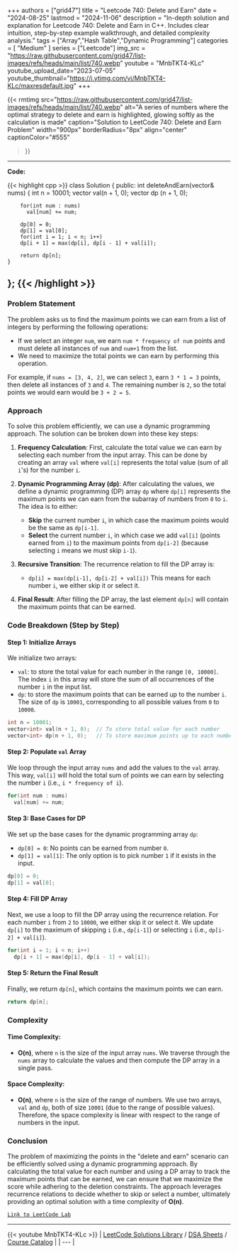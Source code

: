 
+++
authors = ["grid47"]
title = "Leetcode 740: Delete and Earn"
date = "2024-08-25"
lastmod = "2024-11-06"
description = "In-depth solution and explanation for Leetcode 740: Delete and Earn in C++. Includes clear intuition, step-by-step example walkthrough, and detailed complexity analysis."
tags = ["Array","Hash Table","Dynamic Programming"]
categories = [
    "Medium"
]
series = ["Leetcode"]
img_src = "https://raw.githubusercontent.com/grid47/list-images/refs/heads/main/list/740.webp"
youtube = "MnbTKT4-KLc"
youtube_upload_date="2023-07-05"
youtube_thumbnail="https://i.ytimg.com/vi/MnbTKT4-KLc/maxresdefault.jpg"
+++


{{< rmtimg 
    src="https://raw.githubusercontent.com/grid47/list-images/refs/heads/main/list/740.webp" 
    alt="A series of numbers where the optimal strategy to delete and earn is highlighted, glowing softly as the calculation is made"
    caption="Solution to LeetCode 740: Delete and Earn Problem"
    width="900px"
    borderRadius="8px"
    align="center" 
    captionColor="#555"
>}}
---
**Code:**

{{< highlight cpp >}}
class Solution {
public:
    int deleteAndEarn(vector<int>& nums) {
        int n = 10001;
        vector<int> val(n + 1, 0);
        vector<int> dp (n + 1, 0);
        
        for(int num : nums)
          val[num] += num;
        
        dp[0] = 0;
        dp[1] = val[0];
        for(int i = 1; i < n; i++)
        dp[i + 1] = max(dp[i], dp[i - 1] + val[i]);
        
        return dp[n];
    }
};
{{< /highlight >}}
---

### Problem Statement

The problem asks us to find the maximum points we can earn from a list of integers by performing the following operations:
- If we select an integer `num`, we earn `num * frequency of num` points and must delete all instances of `num` and `num+1` from the list.
- We need to maximize the total points we can earn by performing this operation.

For example, if `nums = [3, 4, 2]`, we can select `3`, earn `3 * 1 = 3` points, then delete all instances of `3` and `4`. The remaining number is `2`, so the total points we would earn would be `3 + 2 = 5`.

### Approach

To solve this problem efficiently, we can use a dynamic programming approach. The solution can be broken down into these key steps:

1. **Frequency Calculation**: First, calculate the total value we can earn by selecting each number from the input array. This can be done by creating an array `val` where `val[i]` represents the total value (sum of all `i`'s) for the number `i`.

2. **Dynamic Programming Array (dp)**: After calculating the values, we define a dynamic programming (DP) array `dp` where `dp[i]` represents the maximum points we can earn from the subarray of numbers from `0` to `i`. The idea is to either:
   - **Skip** the current number `i`, in which case the maximum points would be the same as `dp[i-1]`.
   - **Select** the current number `i`, in which case we add `val[i]` (points earned from `i`) to the maximum points from `dp[i-2]` (because selecting `i` means we must skip `i-1`).

3. **Recursive Transition**: The recurrence relation to fill the DP array is:
   - `dp[i] = max(dp[i-1], dp[i-2] + val[i])`
   This means for each number `i`, we either skip it or select it.

4. **Final Result**: After filling the DP array, the last element `dp[n]` will contain the maximum points that can be earned.

### Code Breakdown (Step by Step)

#### Step 1: Initialize Arrays
We initialize two arrays:
- `val`: to store the total value for each number in the range `[0, 10000]`. The index `i` in this array will store the sum of all occurrences of the number `i` in the input list.
- `dp`: to store the maximum points that can be earned up to the number `i`. The size of `dp` is `10001`, corresponding to all possible values from `0` to `10000`.

```cpp
int n = 10001;
vector<int> val(n + 1, 0);  // To store total value for each number
vector<int> dp(n + 1, 0);   // To store maximum points up to each number
```

#### Step 2: Populate `val` Array
We loop through the input array `nums` and add the values to the `val` array. This way, `val[i]` will hold the total sum of points we can earn by selecting the number `i` (i.e., `i * frequency of i`).

```cpp
for(int num : nums)
  val[num] += num;
```

#### Step 3: Base Cases for DP
We set up the base cases for the dynamic programming array `dp`:
- `dp[0] = 0`: No points can be earned from number `0`.
- `dp[1] = val[1]`: The only option is to pick number `1` if it exists in the input.

```cpp
dp[0] = 0;
dp[1] = val[0];
```

#### Step 4: Fill DP Array
Next, we use a loop to fill the DP array using the recurrence relation. For each number `i` from `2` to `10000`, we either skip it or select it. We update `dp[i]` to the maximum of skipping `i` (i.e., `dp[i-1]`) or selecting `i` (i.e., `dp[i-2] + val[i]`).

```cpp
for(int i = 1; i < n; i++)
  dp[i + 1] = max(dp[i], dp[i - 1] + val[i]);
```

#### Step 5: Return the Final Result
Finally, we return `dp[n]`, which contains the maximum points we can earn.

```cpp
return dp[n];
```

### Complexity

#### Time Complexity:
- **O(n)**, where `n` is the size of the input array `nums`. We traverse through the `nums` array to calculate the values and then compute the DP array in a single pass.

#### Space Complexity:
- **O(n)**, where `n` is the size of the range of numbers. We use two arrays, `val` and `dp`, both of size `10001` (due to the range of possible values). Therefore, the space complexity is linear with respect to the range of numbers in the input.

### Conclusion

The problem of maximizing the points in the "delete and earn" scenario can be efficiently solved using a dynamic programming approach. By calculating the total value for each number and using a DP array to track the maximum points that can be earned, we can ensure that we maximize the score while adhering to the deletion constraints. The approach leverages recurrence relations to decide whether to skip or select a number, ultimately providing an optimal solution with a time complexity of **O(n)**.

[`Link to LeetCode Lab`](https://leetcode.com/problems/delete-and-earn/description/)

---
{{< youtube MnbTKT4-KLc >}}
| [LeetCode Solutions Library](https://grid47.xyz/leetcode/) / [DSA Sheets](https://grid47.xyz/sheets/) / [Course Catalog](https://grid47.xyz/courses/) |
| --- |
